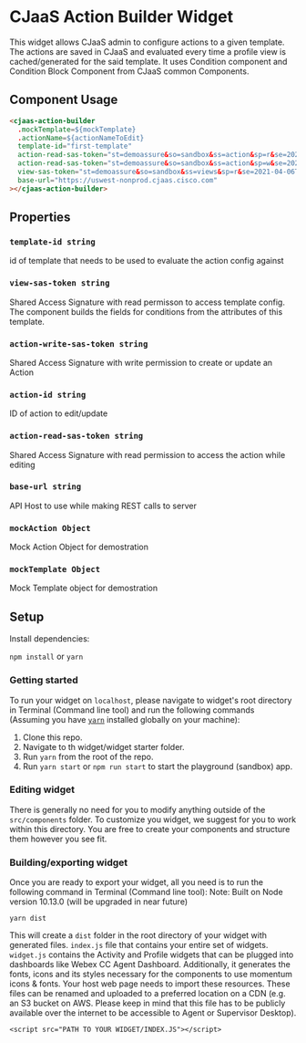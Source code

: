 # CJaaS Action Builder Widget

This widget allows CJaaS admin to configure actions to a given template. The actions are saved in CJaaS and evaluated every time a profile view is cached/generated for the said template. It uses Condition component and Condition Block Component from CJaaS common Components.

## Component Usage

```html
<cjaas-action-builder
  .mockTemplate=${mockTemplate}
  .actionName=${actionNameToEdit}
  template-id="first-template"
  action-read-sas-token="st=demoassure&so=sandbox&ss=action&sp=r&se=2021-04-06T07:38:17Z&sk=sandbox&sig=qnKHkG1aAZryxbBfgTLG1XR8jLFbztXXXXXXXXXXXX="
  action-read-sas-token="st=demoassure&so=sandbox&ss=action&sp=w&se=2021-04-06T07:38:17Z&sk=sandbox&sig=qnKHkG1aAZryxbBfgTLG1XR8jLFbztXXXXXXXXXXXX="
  view-sas-token="st=demoassure&so=sandbox&ss=views&sp=r&se=2021-04-06T07:38:17Z&sk=sandbox&sig=qnKHkG1aAZryxbBfgTLG1XR8jLFbztXXXXXXXXXXXX="
  base-url="https://uswest-nonprod.cjaas.cisco.com"
></cjaas-action-builder>
```

## Properties

### `template-id string`
id of template that needs to be used to evaluate the action config against

### `view-sas-token string`
Shared Access Signature with read permisson to access template config. The component builds the fields for conditions from the attributes of this template.

### `action-write-sas-token string`
Shared Access Signature with write permission to create or update an Action

### `action-id string`
ID of action to edit/update

### `action-read-sas-token string`
Shared Access Signature with read permission to access the action while editing

### `base-url string`
API Host to use while making REST calls to server

### `mockAction Object`
Mock Action Object for demostration

### `mockTemplate Object`
Mock Template object for demostration

## Setup

Install dependencies:

`npm install` or `yarn`

### Getting started

To run your widget on `localhost`, please navigate to widget's root directory in Terminal (Command line tool) and run the following commands (Assuming you have [`yarn`](https://classic.yarnpkg.com/en/docs/install/#mac-stable) installed globally on your machine):

1. Clone this repo.
2. Navigate to th widget/widget starter folder.
3. Run `yarn` from the root of the repo.
4. Run `yarn start` or `npm run start` to start the playground (sandbox) app.

### Editing widget

There is generally no need for you to modify anything outside of the `src/components` folder. To customize you widget, we suggest for you to work within this directory. You are free to create your components and structure them however you see fit.

### Building/exporting widget

Once you are ready to export your widget, all you need is to run the following command in Terminal (Command line tool):
Note: Built on Node version 10.13.0 (will be upgraded in near future)

```
yarn dist
```

This will create a `dist` folder in the root directory of your widget with generated files.
`index.js` file that contains your entire set of widgets. `widget.js` contains the Activity and Profile widgets that can be plugged into dashboards like Webex CC Agent Dashboard. Additionally, it generates the fonts, icons and its styles necessary for the components to use momentum icons & fonts. Your host web page needs to import these resources. These files can be renamed and uploaded to a preferred location on a CDN (e.g. an S3 bucket on AWS. Please keep in mind that this file has to be publicly available over the internet to be accessible to Agent or Supervisor Desktop).

```
<script src="PATH TO YOUR WIDGET/INDEX.JS"></script>
```